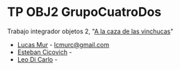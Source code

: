 # TP OBJ2 GrupoCuatroDos

Trabajo integrador objetos 2, "[A la caza de las vinchucas](https://sites.google.com/site/poo2tpi/home/TP-Integrador.pdf)"

* [Lucas Mur](https://github.com/LM-Randomize) - lcmurc@gmail.com
* [Esteban Cicovich](https://github.com/estebanCicovich) - 
* [Leo Di Carlo](https://github.com/leonardodicarlo) - 
